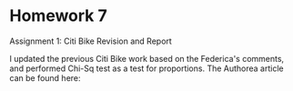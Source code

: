 # Homework 7

Assignment 1: Citi Bike Revision and Report

I updated the previous Citi Bike work based on the Federica's comments, and performed Chi-Sq test as a test for proportions.
The Authorea article can be found here: 
